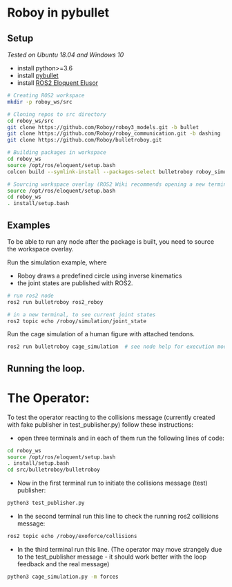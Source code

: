 # Roboy in pybullet

## Setup 
*Tested on Ubuntu 18.04 and Windows 10*
- install python>=3.6
- install [pybullet](https://github.com/bulletphysics/bullet3/blob/master/README.md#pybullet)
- install [ROS2 Eloquent Elusor](https://index.ros.org/doc/ros2/Installation/Eloquent/)
```bash
# Creating ROS2 workspace
mkdir -p roboy_ws/src

# Cloning repos to src directory
cd roboy_ws/src
git clone https://github.com/Roboy/roboy3_models.git -b bullet
git clone https://github.com/Roboy/roboy_communication.git -b dashing
git clone https://github.com/Roboy/bulletroboy.git

# Building packages in workspace
cd roboy_ws
source /opt/ros/eloquent/setup.bash
colcon build --symlink-install --packages-select bulletroboy roboy_simulation_msgs roboy_control_msgs

# Sourcing workspace overlay (ROS2 Wiki recommends opening a new terminal before this step)
source /opt/ros/eloquent/setup.bash
cd roboy_ws
. install/setup.bash
```

## Examples
To be able to run any node after the package is built, you need to source the workspace overlay.

Run the simulation example, where 
- Roboy draws a predefined circle using inverse kinematics 
- the joint states are published with ROS2.
```bash
# run ros2 node
ros2 run bulletroboy ros2_roboy

# in a new terminal, to see current joint states
ros2 topic echo /roboy/simulation/joint_state
```

Run the cage simulation of a human figure with attached tendons.
```bash
ros2 run bulletroboy cage_simulation  # see node help for execution modes
```

## Running the loop.

# The Operator:
To test the operator reacting to the collisions message (currently created with fake publisher in test_publisher.py) follow these instructions:

- open three terminals and in each of them run the following lines of code:

```bash
cd roboy_ws
source /opt/ros/eloquent/setup.bash
. install/setup.bash
cd src/bulletroboy/bulletroboy
```
- Now in the first terminal run to initiate the collisions message (test) publisher:

```bash
python3 test_publisher.py
```

- In the second terminal run this line to check the running ros2 collisions message:

```bash
ros2 topic echo /roboy/exoforce/collisions
```

- In the third terminal run this line. (The operator may move strangely due to the test_publisher message - it should work better with the loop feedback and the real message)

```bash
python3 cage_simulation.py -m forces
```

